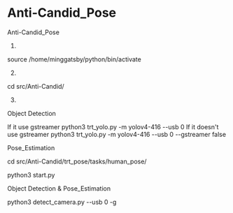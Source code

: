 # Anti-Candid_Pose
Anti-Candid_Pose

1.
source /home/minggatsby/python/bin/activate

2.
cd src/Anti-Candid/



3.
Object Detection

If it use gstreamer
python3 trt_yolo.py -m yolov4-416 --usb 0
If it doesn't use gstreamer
python3 trt_yolo.py -m yolov4-416 --usb 0 --gstreamer false 


Pose_Estimation

cd src/Anti-Candid/trt_pose/tasks/human_pose/

python3 start.py


Object Detection & Pose_Estimation

python3 detect_camera.py --usb 0 -g 
